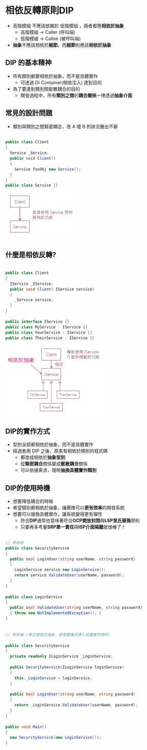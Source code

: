 # 相依反轉原則DIP

+ 高階模組 不應該依賴於 低階模組 ，兩者都應**相依於抽象**
  + 高階模組 -> Caller (呼叫端)
  + 低階模組 -> Callee (被呼叫端)
+ **抽象**不應該相依於**細節**。而**細節**則應該**相依於抽象**

## DIP 的基本精神

+ 所有類別都要相依於抽象，而不是具體實作
  + 可透過 DI Container(相依注入) 達到目的
+ 為了要達到類別間鬆散耦合的目的
  + 開發過程中，所有**類別之間**的**耦合關係**一律透過**抽象介面**
  
## 常見的設計問題

+ 類別與類別之間緊密耦合，改 A 壞 B 的狀況層出不窮

``` C#

public class Client
{
  Service _Service;
  public void Client()
  {
    Service fooObj new Service();
  }
}
public class Service {}

```
<img class="header-picture" src="../images/dip1.PNG" alt=""/>

## 什麼是相依反轉?

``` C#

public class Client
{
  IService _IService;
  public void Client( IService service)
  {
    _Service service;
  }
}

public interface IService {}
public class MyService : IService {}
public class YourService : IService {}
public class TheirService : IService {}

```

<img class="header-picture" src="../images/dip2.PNG" alt=""/>

## DIP的實作方式

+ 型別全部都相依於抽象，而不是具體實作
+ 經過套用 DIP 之後，原來有相依於類別的程式碼
  + 都改成相依於**抽象型別**
  + 從**緊密耦合**關係變成**鬆散耦合**關係
  + 可以依據需求，隨時**抽換具體實作類別**
  
## DIP的使用時機

+ 想要降低耦合的時候
+ 希望類別都相依於抽象，讓團隊可以**更有效率**的開發系統
+ 想要可以替換具體實作，讓系統變得更有彈性
  + 符合**DIP**通常也意味著符合**OCP開放封閉**與**LSP里氏替換**原則
  + 只要再多考量**SRP單一責任**與**ISP介面隔離**就很棒了！

``` C#

// 修改前
public class SecurityService
{
  public bool LoginUser(string userName, string password)
  {
    LoginService service new LoginService();
    return service.ValidateUser(userName, password);
  }
}

public class LoginService
{
  public bool ValidateUser(string userName, string password)
  { throw new NotImplementedException(); }
}


// 修改後 (修正相依於抽象，使用建構式傳入具體實作物件)

public class SecurityService
{
  private readonly ILoginService _LoginService;

  public SecurityService(ILoginService loginService)
  {
    this._LoginService = loginService;
  }

  public bool LoginUser(string userName, string password)
  {
    return _LoginService.ValidateUser(userName, password);
  }
}

public void Main()
{
  new SecurityService(new LoginService());
}

```




